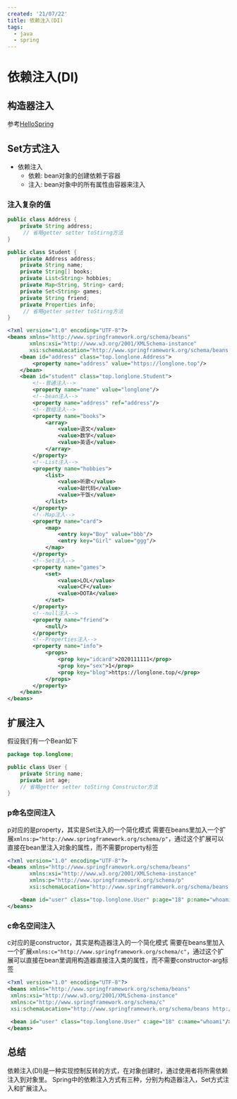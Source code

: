 ```yaml
---
created: '21/07/22'
title: 依赖注入(DI)
tags:
  - java
  - spring
---
```

# 依赖注入(DI)
## 构造器注入
参考[HelloSpring](HelloSpring.md)

## Set方式注入
- 依赖注入
    - 依赖: bean对象的创建依赖于容器
    - 注入: bean对象中的所有属性由容器来注入
### 注入复杂的值
```java
public class Address {
    private String address;
     // 省略getter setter toStirng方法
}
```
```java
public class Student {
    private Address address;
    private String name;
    private String[] books;
    private List<String> hobbies;
    private Map<String, String> card;
    private Set<String> games;
    private String friend;
    private Properties info;
     // 省略getter setter toStirng方法
}
```
```xml
<?xml version="1.0" encoding="UTF-8"?>
<beans xmlns="http://www.springframework.org/schema/beans"
       xmlns:xsi="http://www.w3.org/2001/XMLSchema-instance"
       xsi:schemaLocation="http://www.springframework.org/schema/beans http://www.springframework.org/schema/beans/spring-beans.xsd">
    <bean id="address" class="top.longlone.Address">
        <property name="address" value="https://longlone.top"/>
    </bean>
    <bean id="student" class="top.longlone.Student">
        <!--普通注入-->
        <property name="name" value="longlone"/>
        <!--bean注入-->
        <property name="address" ref="address"/>
        <!--数组注入-->
        <property name="books">
            <array>
                <value>语文</value>
                <value>数学</value>
                <value>英语</value>
            </array>
        </property>
        <!--List注入-->
        <property name="hobbies">
            <list>
                <value>听歌</value>
                <value>敲代码</value>
                <value>干饭</value>
            </list>
        </property>
        <!--Map注入-->
        <property name="card">
            <map>
                <entry key="Boy" value="bbb"/>
                <entry key="Girl" value="ggg"/>
            </map>
        </property>
        <!--Set注入-->
        <property name="games">
            <set>
                <value>LOL</value>
                <value>CF</value>
                <value>DOTA</value>
            </set>
        </property>
        <!--null注入-->
        <property name="friend">
            <null/>
        </property>
        <!--Properties注入-->
        <property name="info">
            <props>
                <prop key="idcard">2020111111</prop>
                <prop key="sex">1</prop>
                <prop key="blog">https://longlone.top/</prop>
            </props>
        </property>
    </bean>
</beans>
```

## 扩展注入
假设我们有一个Bean如下
```java
package top.longlone;

public class User {
    private String name;
    private int age;
    // 省略getter setter toStirng Constructor方法
}
```
### p命名空间注入
p对应的是property，其实是Set注入的一个简化模式
需要在beans里加入一个扩展`xmlns:p="http://www.springframework.org/schema/p"`，通过这个扩展可以直接在bean里注入对象的属性，而不需要property标签
```xml
<?xml version="1.0" encoding="UTF-8"?>
<beans xmlns="http://www.springframework.org/schema/beans"
       xmlns:xsi="http://www.w3.org/2001/XMLSchema-instance"
       xmlns:p="http://www.springframework.org/schema/p"
       xsi:schemaLocation="http://www.springframework.org/schema/beans http://www.springframework.org/schema/beans/spring-beans.xsd">

    <bean id="user" class="top.longlone.User" p:age="18" p:name="whoami"/>
</beans>
```
### c命名空间注入
c对应的是constructor，其实是构造器注入的一个简化模式
需要在beans里加入一个扩展`xmlns:c="http://www.springframework.org/schema/c"`，通过这个扩展可以直接在bean里调用构造器直接注入类的属性，而不需要constructor-arg标签
```xml
<?xml version="1.0" encoding="UTF-8"?>  
<beans xmlns="http://www.springframework.org/schema/beans"  
 xmlns:xsi="http://www.w3.org/2001/XMLSchema-instance"  
 xmlns:c="http://www.springframework.org/schema/c"  
 xsi:schemaLocation="http://www.springframework.org/schema/beans http://www.springframework.org/schema/beans/spring-beans.xsd">  
  
 <bean id="user" class="top.longlone.User" c:age="18" c:name="whoami"/>  
</beans>
```

## 总结
依赖注入(DI)是一种实现控制反转的方式，在对象创建时，通过使用者将所需依赖注入到对象里。
Spring中的依赖注入方式有三种，分别为构造器注入，Set方式注入和扩展注入。